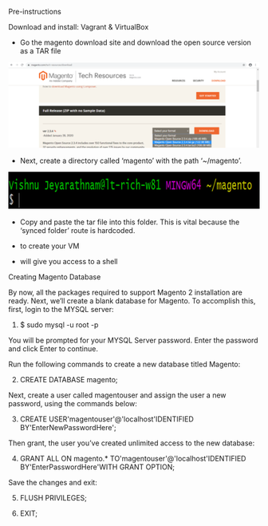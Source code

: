 Pre-instructions

Download and install: Vagrant & VirtualBox  

- Go the magento download site and download the open source version as a TAR file

<img src='magento.png'>

- Next, create a directory called ‘magento’ with the path ‘~/magento’.

<img src='path.png'>

- Copy and paste the tar file into this folder. This is vital because the ‘synced folder’ route is hardcoded.

- <vagrant up> to create your VM

- <vagrant ssh> will give you access to a shell

Creating Magento Database

By now, all the packages required to support Magento 2 installation are ready. Next, we’ll create a blank database for Magento. To accomplish this, first, login to the MYSQL server:

1.	$ sudo mysql -u root -p

You will be prompted for your MYSQL Server password. Enter the password and click Enter to continue.

Run the following commands to create a new database titled Magento:

2.	CREATE DATABASE  magento;

Next, create a user called magentouser and assign the user a new password, using the commands below:

3.	CREATE USER'magentouser'@'localhost'IDENTIFIED BY'EnterNewPasswordHere';

Then grant, the user you’ve created unlimited access to the new database:

4.	GRANT ALL ON magento.* TO'magentouser'@'localhost'IDENTIFIED BY'EnterPasswordHere'WITH GRANT OPTION;

Save the changes and exit:

5.	FLUSH PRIVILEGES;


6.	EXIT;
